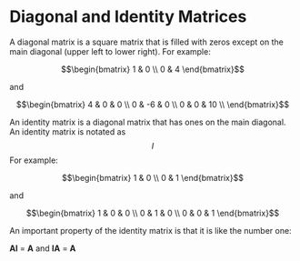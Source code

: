 # Diagonal and Identity Matrices

A diagonal matrix is a square matrix that is filled with zeros except on the main diagonal (upper left to lower right).  For example:

$$\begin{bmatrix}
1 & 0 \\
0 & 4
\end{bmatrix}$$

and 

$$\begin{bmatrix}
4 & 0 & 0 \\
0 & -6 & 0 \\
0 & 0 & 10 \\
\end{bmatrix}$$

An identity matrix is a diagonal matrix that has ones on the main diagonal.  An identity matrix is notated as $$I$$  For example:

$$\begin{bmatrix}
1 & 0 \\
0 & 1
\end{bmatrix}$$

and 

$$\begin{bmatrix}
1 & 0 & 0 \\
0 & 1 & 0 \\
0 & 0 & 1
\end{bmatrix}$$

An important property of the identity matrix is that it is like the number one:

**AI** = **A** and **IA** = **A**